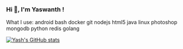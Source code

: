 ### Hi 👋, I'm Yaswanth !

<!--
**code-terror/code-terror** is a ✨ _special_ ✨ repository because its `README.md` (this file) appears on your GitHub profile.

Here are some ideas to get you started:

- 🔭 I’m currently working on ...
- 🌱 I’m currently learning ...
- 👯 I’m looking to collaborate on ...
- 🤔 I’m looking for help with ...
- 💬 Ask me about ...
- 📫 How to reach me: yashwanthmaturi@gmail.com
- 😄 Pronouns: He/Him
- ⚡ Fun fact: Just getting started..
-->


What I use:
android bash docker git nodejs html5 java linux photoshop mongodb python redis golang

[![Yash's GitHub stats](https://github-readme-stats.vercel.app/api?username=code-terror&show_icons=true&theme=dark)](https://github.com/code-terror/github-readme-stats)
